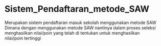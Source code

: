 # Sistem_Pendaftaran_metode_SAW
Merupakan sistem pendaftaran masuk sekolah menggunakan metode SAW
Dimana dengan menggunakan metode SAW nantinya dalam proses seleksi menghasilkan nilai/poin yang telah di tentukan untuk menghasilkan nilai/poin tertinggi

